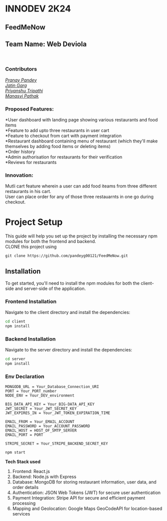 # INNODEV 2K24 <br>

## FeedMeNow
## Team Name: Web Deviola 
 <br>

### Contributors <br>
*[Pranay Pandey](https://github.com/pandeyg0012)*  <br>
*[Jatin Garg](https://github.com/jatingarg0410)*  <br>
*[Priyanshu Tripathi](https://github.com/tripathi08)*  <br>
*[Manasvi Pathak](https://github.com/pathakmanasvi25)*  <br>

### Proposed Features: <br>
*User dashboard with landing page showing various restaurants and food items <br>
*Feature to add upto three restaurants in user cart  <br>
*Feature to checkout from cart with payment integration <br>
*Restaurant dashboard containing menu of restaurant (which they'll make themselves by adding food items or deleting items) <br>
*Order history  <br>
*Admin authorisation for restaurants for their verification <br>
*Reviews for restaurants <br>

### Innovation: <br>
Mutli cart feature wherein a user can add food iteams from three different restaurants in his cart.<br>
User can place order for any of those three restauarnts in one go during checkout. <br>

# Project Setup

This guide will help you set up the project by installing the necessary npm modules for both the frontend and backend.<br>
CLONE this project using 
```
git clone https://github.com/pandeyg00121/FeedMeNow.git
```

## Installation

To get started, you'll need to install the npm modules for both the client-side and server-side of the application.

### Frontend Installation

Navigate to the client directory and install the dependencies:

```bash
cd client
npm install
```

### Backend Installation

Navigate to the server directory and install the dependencies:

```bash
cd server
npm install
```
### Env Declaration
```
MONGODB_URL = Your_Database_Connection_URI
PORT = Your_PORT_number
NODE_ENV = Your_DEV_environment

BIG_DATA_API_KEY = Your_BIG-DATA_API_KEY
JWT_SECRET = Your_JWT_SECRET_KEY
JWT_EXPIRES_IN = Your_JWT_TOKEN_EXPIRATION_TIME

EMAIL_FROM = Your_EMAIL_ACCOUNT
EMAIL_PASSWORD = Your_ACCOUNT_PASSWORD
EMAIL_HOST = HOST_OF_SMTP_SERVER
EMAIL_PORT = PORT

STRIPE_SECRET = Your_STRIPE_BACKEND_SECRET_KEY
```
```
npm start
```
**Tech Stack used** <br>
1.	Frontend: React.js <br>
2.	Backend: Node.js with Express <br>
3.	Database: MongoDB for storing restaurant information, user data, and order details <br>
4.	Authentication: JSON Web Tokens (JWT) for secure user authentication <br>
5.	Payment Integration: Stripe API for secure and efficient payment processing <br>
6.	Mapping and Geolocation: Google Maps GeoCodeAPI for location-based services <br>

